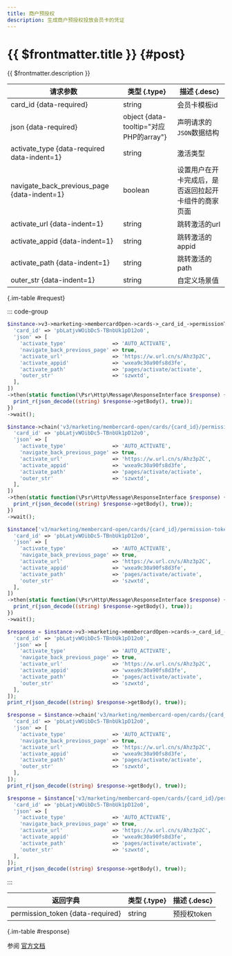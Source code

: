 ```yaml
---
title: 商户预授权
description: 生成商户预授权投放会员卡的凭证
---
```


# {{ $frontmatter.title }} {#post}

{{ $frontmatter.description }}

| 请求参数 | 类型 {.type} | 描述 {.desc}
| --- | --- | ---
| card_id {data-required} | string | 会员卡模板id
| json {data-required} | object {data-tooltip="对应PHP的array"} | 声明请求的`JSON`数据结构
| activate_type {data-required data-indent=1} | string | 激活类型
| navigate_back_previous_page {data-indent=1} | boolean | 设置用户在开卡完成后，是否返回拉起开卡组件的商家页面
| activate_url {data-indent=1} | string | 跳转激活的url
| activate_appid {data-indent=1} | string | 跳转激活的appid
| activate_path {data-indent=1} | string | 跳转激活的path
| outer_str {data-indent=1} | string | 自定义场景值

{.im-table #request}

::: code-group

```php [异步纯链式]
$instance->v3->marketing->membercardOpen->cards->_card_id_->permissionTokens->postAsync([
  'card_id' => 'pbLatjvWOibDc5-TBnbUk1pD12o0',
  'json' => [
    'activate_type'               => 'AUTO_ACTIVATE',
    'navigate_back_previous_page' => true,
    'activate_url'                => 'https://w.url.cn/s/Ahz3p2C',
    'activate_appid'              => 'wxea9c30a90fs8d3fe',
    'activate_path'               => 'pages/activate/activate',
    'outer_str'                   => 'szwxtd',
  ],
])
->then(static function(\Psr\Http\Message\ResponseInterface $response) {
  print_r(json_decode((string) $response->getBody(), true));
})
->wait();
```

```php [异步声明式]
$instance->chain('v3/marketing/membercard-open/cards/{card_id}/permission-tokens')->postAsync([
  'card_id' => 'pbLatjvWOibDc5-TBnbUk1pD12o0',
  'json' => [
    'activate_type'               => 'AUTO_ACTIVATE',
    'navigate_back_previous_page' => true,
    'activate_url'                => 'https://w.url.cn/s/Ahz3p2C',
    'activate_appid'              => 'wxea9c30a90fs8d3fe',
    'activate_path'               => 'pages/activate/activate',
    'outer_str'                   => 'szwxtd',
  ],
])
->then(static function(\Psr\Http\Message\ResponseInterface $response) {
  print_r(json_decode((string) $response->getBody(), true));
})
->wait();
```

```php [异步属性式]
$instance['v3/marketing/membercard-open/cards/{card_id}/permission-tokens']->postAsync([
  'card_id' => 'pbLatjvWOibDc5-TBnbUk1pD12o0',
  'json' => [
    'activate_type'               => 'AUTO_ACTIVATE',
    'navigate_back_previous_page' => true,
    'activate_url'                => 'https://w.url.cn/s/Ahz3p2C',
    'activate_appid'              => 'wxea9c30a90fs8d3fe',
    'activate_path'               => 'pages/activate/activate',
    'outer_str'                   => 'szwxtd',
  ],
])
->then(static function(\Psr\Http\Message\ResponseInterface $response) {
  print_r(json_decode((string) $response->getBody(), true));
})
->wait();
```

```php [同步纯链式]
$response = $instance->v3->marketing->membercardOpen->cards->_card_id_->permissionTokens->post([
  'card_id' => 'pbLatjvWOibDc5-TBnbUk1pD12o0',
  'json' => [
    'activate_type'               => 'AUTO_ACTIVATE',
    'navigate_back_previous_page' => true,
    'activate_url'                => 'https://w.url.cn/s/Ahz3p2C',
    'activate_appid'              => 'wxea9c30a90fs8d3fe',
    'activate_path'               => 'pages/activate/activate',
    'outer_str'                   => 'szwxtd',
  ],
]);
print_r(json_decode((string) $response->getBody(), true));
```

```php [同步声明式]
$response = $instance->chain('v3/marketing/membercard-open/cards/{card_id}/permission-tokens')->post([
  'card_id' => 'pbLatjvWOibDc5-TBnbUk1pD12o0',
  'json' => [
    'activate_type'               => 'AUTO_ACTIVATE',
    'navigate_back_previous_page' => true,
    'activate_url'                => 'https://w.url.cn/s/Ahz3p2C',
    'activate_appid'              => 'wxea9c30a90fs8d3fe',
    'activate_path'               => 'pages/activate/activate',
    'outer_str'                   => 'szwxtd',
  ],
]);
print_r(json_decode((string) $response->getBody(), true));
```

```php [同步属性式]
$response = $instance['v3/marketing/membercard-open/cards/{card_id}/permission-tokens']->post([
  'card_id' => 'pbLatjvWOibDc5-TBnbUk1pD12o0',
  'json' => [
    'activate_type'               => 'AUTO_ACTIVATE',
    'navigate_back_previous_page' => true,
    'activate_url'                => 'https://w.url.cn/s/Ahz3p2C',
    'activate_appid'              => 'wxea9c30a90fs8d3fe',
    'activate_path'               => 'pages/activate/activate',
    'outer_str'                   => 'szwxtd',
  ],
]);
print_r(json_decode((string) $response->getBody(), true));
```

:::

| 返回字典 | 类型 {.type} | 描述 {.desc}
| --- | --- | ---
| permission_token {data-required} | string | 预授权token

{.im-table #response}

参阅 [官方文档](https://pay.weixin.qq.com/wiki/doc/apiv3/wxpay/marketing/membercard_open/chapter4_7.shtml)
